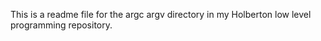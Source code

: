 This is a readme file for the argc argv directory in my Holberton low level programming repository.
